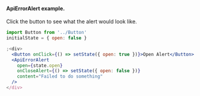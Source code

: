 #### ApiErrorAlert example.
Click the button to see what the alert would look like.

```jsx
import Button from '../Button'
initialState = { open: false }

;<div>
  <Button onClick={() => setState({ open: true })}>Open Alert</Button>
  <ApiErrorAlert
    open={state.open}
    onCloseAlert={() => setState({ open: false })}
    content="Failed to do something"
  />
</div>
```